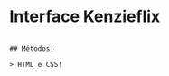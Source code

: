 # Interface Kenzieflix

```Objetivo: Criar uma interfaçe similar a seleção de perfil da Netflix

## Métodos:

> HTML e CSS!